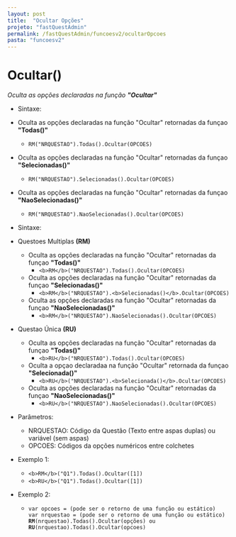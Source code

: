 ```yaml
---
layout: post
title:  "Ocultar Opções"
projeto: "fastQuestAdmin"
permalink: /fastQuestAdmin/funcoesv2/ocultarOpcoes
pasta: "funcoesv2"
---
```


# Ocultar()
*Oculta as opções declaradas na função **"Ocultar"***

- Sintaxe:
- Oculta as opções declaradas na função "Ocultar" retornadas da funçao **"Todas()"**
  - `RM("NRQUESTAO").Todas().Ocultar(OPCOES)`
- Oculta as opções declaradas na função "Ocultar" retornadas da funçao **"Selecionadas()"**
  - `RM("NRQUESTAO").Selecionadas().Ocultar(OPCOES)`
- Oculta as opções declaradas na função "Ocultar" retornadas da funçao **"NaoSelecionadas()"**
  - `RM("NRQUESTAO").NaoSelecionadas().Ocultar(OPCOES)`

- Sintaxe:
- Questoes Multiplas **(RM)**
  - Oculta as opções declaradas na função "Ocultar" retornadas da funçao **"Todas()"**
    - `<b>RM</b>("NRQUESTAO").Todas().Ocultar(OPCOES)`
  - Oculta as opções declaradas na função "Ocultar" retornadas da funçao **"Selecionadas()"**
    - `<b>RM</b>("NRQUESTAO").<b>Selecionadas()</b>.Ocultar(OPCOES)`
  - Oculta as opções declaradas na função "Ocultar" retornadas da funçao **"NaoSelecionadas()"**
    - `<b>RM</b>("NRQUESTAO").NaoSelecionadas().Ocultar(OPCOES)`
- Questao Única **(RU)**
    - Oculta as opções declaradas na função "Ocultar" retornadas da funçao **"Todas()"**
      - `<b>RU</b>("NRQUESTAO").Todas().Ocultar(OPCOES)`
    - Oculta a opçao declaradaa na função "Ocultar" retornada da funçao **"Selecionada()"**
      - `<b>RU</b>("NRQUESTAO").<b>Selecionada()</b>.Ocultar(OPCOES)`
    - Oculta as opções declaradas na função "Ocultar" retornadas da funçao **"NaoSelecionadas()"**
      - `<b>RU</b>("NRQUESTAO").NaoSelecionadas().Ocultar(OPCOES)`
  
- Parâmetros:
  - NRQUESTAO: Código da Questão (Texto entre aspas duplas) ou variável (sem aspas)
  - OPCOES: Códigos da opções numéricos entre colchetes
- Exemplo 1:
  - `<b>RM</b>("Q1").Todas().Ocultar([1])`
  - `<b>RU</b>("Q1").Todas().Ocultar([1])`
- Exemplo 2:
    - <pre>
      <code>var opcoes = (pode ser o retorno de uma função ou estático)
      var nrquestao = (pode ser o retorno de uma função ou estático)
      <b>RM</b>(nrquestao).Todas().Ocultar(opções) ou <b>RU</b>(nrquestao).Todas().Ocultar(opcoes)</code>
      </pre>
